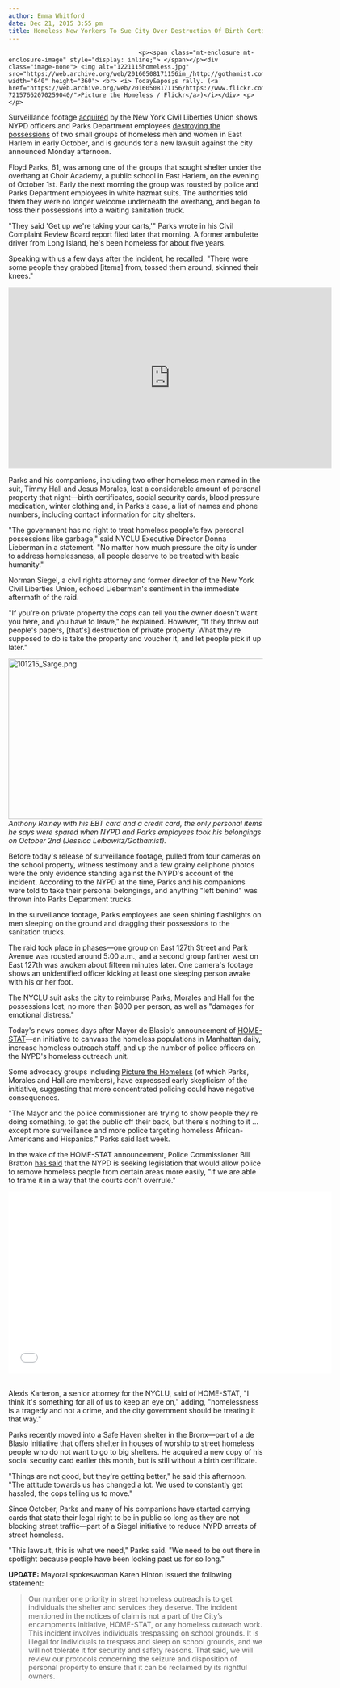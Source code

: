 ```yaml
---
author: Emma Whitford
date: Dec 21, 2015 3:55 pm
title: Homeless New Yorkers To Sue City Over Destruction Of Birth Certificates, Medication, IDs In East Harlem Raid
---
```


	
										<p><span class="mt-enclosure mt-enclosure-image" style="display: inline;"> </span></p><div class="image-none"> <img alt="1221115homeless.jpg" src="https://web.archive.org/web/20160508171156im_/http://gothamist.com/attachments/nyc_arts_john/1221115homeless.jpg" width="640" height="360"> <br> <i> Today&apos;s rally. (<a href="https://web.archive.org/web/20160508171156/https://www.flickr.com/photos/27985255@N05/23524864109/in/album-72157662070259040/">Picture the Homeless / Flickr</a>)</i></div> <p></p>

<p>Surveillance footage <a href="https://web.archive.org/web/20160508171156/http://www.nyclu.org/news/nyclu-files-claim-behalf-of-homeless-calls-their-humane-treatment">acquired</a> by the New York Civil Liberties Union shows NYPD officers and Parks Department employees <a href="https://web.archive.org/web/20160508171156/http://gothamist.com/2015/10/13/harlem_homeless_raid.php">destroying the possessions</a> of two small groups of homeless men and women in East Harlem in early October, and is grounds for a new lawsuit against the city announced Monday afternoon.  </p>

<p>Floyd Parks, 61, was among one of the groups that sought shelter under the overhang at Choir Academy, a public school in East Harlem, on the evening of October 1st. Early the next morning the group was rousted by police and Parks Department employees in white hazmat suits. The authorities told them they were no longer welcome underneath the overhang, and began to toss their possessions into a waiting sanitation truck.</p>

<p>&quot;They said &apos;Get up we&apos;re taking your carts,&apos;&quot; Parks wrote in his Civil Complaint Review Board report filed later that morning. A former ambulette driver from Long Island, he&apos;s been homeless for about five years. </p>

<p>Speaking with us a few days after the incident, he recalled, &quot;There were some people they grabbed [items] from, tossed them around, skinned their knees.&quot;</p>

<p><iframe width="640" height="360" src="https://web.archive.org/web/20160508171156if_/https://www.youtube.com/embed/YzG_TmvEOls?rel=0&amp;showinfo=0" frameborder="0" allowfullscreen></iframe></p>

<p>Parks and his companions, including two other homeless men named in the suit, Timmy Hall and Jesus Morales, lost a considerable amount of personal property that night&#x2014;birth certificates, social security cards, blood pressure medication, winter clothing and, in Parks&apos;s case, a list of names and phone numbers, including contact information for city shelters. </p>

<p>&quot;The government has no right to treat homeless people&apos;s few personal possessions like garbage,&quot; said NYCLU Executive Director Donna Lieberman in a statement. &quot;No matter how much pressure the city is under to address homelessness, all people deserve to be treated with basic humanity.&quot;</p>

<p>Norman Siegel, a civil rights attorney and former director of the New York Civil Liberties Union, echoed Lieberman&apos;s sentiment in the immediate aftermath of the raid. </p>

<p>&quot;If you&apos;re on private property the cops can tell you the owner doesn&apos;t want you here, and you have to leave,&quot; he explained. However, &quot;If they threw out people&apos;s papers, [that&apos;s] destruction of private property. What they&apos;re supposed to do is take the property and voucher it, and let people pick it up later.&quot;</p>

<p><span class="mt-enclosure mt-enclosure-image" style="display: inline;"> </span></p><div class="image-none"> <img alt="101215_Sarge.png" src="https://web.archive.org/web/20160508171156im_/http://gothamist.com/attachments/nyc_ewhitford/101215_Sarge.png" width="640" height="318"> <br> <i>Anthony Rainey with his EBT card and a credit card, the only personal items he says were spared when NYPD and Parks employees took his belongings on October 2nd (Jessica Leibowitz/Gothamist).</i></div> <p></p>

<p>Before today&apos;s release of surveillance footage, pulled from four cameras on the school property, witness testimony and a few grainy cellphone photos were the only evidence standing against the NYPD&apos;s account of the incident. According to the NYPD at the time, Parks and his companions were told to take their personal belongings, and anything &quot;left behind&quot; was thrown into Parks Department trucks.</p>

<p>In the surveillance footage, Parks employees are seen shining flashlights on men sleeping on the ground and dragging their possessions to the sanitation trucks. </p>

<p>The raid took place in phases&#x2014;one group on East 127th Street and Park Avenue was rousted around 5:00 a.m., and a second group farther west on East 127th was awoken about fifteen minutes later. One camera&apos;s footage shows an unidentified officer kicking at least one sleeping person awake with his or her foot. </p>

<p>The NYCLU suit asks the city to reimburse Parks, Morales and Hall for the possessions lost, no more than $800 per person, as well as &quot;damages for emotional distress.&quot; </p>

<p>Today&apos;s news comes days after Mayor de Blasio&apos;s announcement of <a href="https://web.archive.org/web/20160508171156/http://gothamist.com/2015/12/18/de_blasio_home_stat.php">HOME-STAT</a>&#x2014;an initiative to canvass the homeless populations in Manhattan daily, increase homeless outreach staff, and up the number of police officers on the NYPD&apos;s homeless outreach unit.</p>

<p>Some advocacy groups including <a href="https://web.archive.org/web/20160508171156/http://picturethehomeless.org/">Picture the Homeless</a> (of which Parks, Morales and Hall are members), have expressed early skepticism of the initiative, suggesting that more concentrated policing could have negative consequences. </p>

<p>&quot;The Mayor and the police commissioner are trying to show people they&apos;re doing something, to get the public off their back, but there&apos;s nothing to it ... except more surveillance and more police targeting homeless African-Americans and Hispanics,&quot; Parks said last week. </p>

<p>In the wake of the HOME-STAT announcement, Police Commissioner Bill Bratton <a href="https://web.archive.org/web/20160508171156/http://www.nytimes.com/2015/12/18/nyregion/mayor-de-blasio-unveils-plan-to-track-homeless-population.html?_r=0">has said</a> that the NYPD is seeking legislation that would allow police to remove homeless people from certain areas more easily, &quot;if we are able to frame it in a way that the courts don&apos;t overrule.&quot; </p>

<center><iframe frameborder="0" width="640" height="360" src="//web.archive.org/web/20160508171156if_/http://www.dailymotion.com/embed/video/x39ewpa" allowfullscreen></iframe><br><a href="https://web.archive.org/web/20160508171156/http://www.dailymotion.com/video/x39ewpa_nypd-destroyed-birth-certificates-medication-ids-in-east-harlem-homeless-raid_news" target="_blank"></a> <i><a href="https://web.archive.org/web/20160508171156/http://www.dailymotion.com/Gothamist" target="_blank"></a></i></center><br>

<p>Alexis Karteron, a senior attorney for the NYCLU, said of HOME-STAT, &quot;I think it&apos;s something for all of us to keep an eye on,&quot; adding, &quot;homelessness is a tragedy and not a crime, and the city government should be treating it that way.&quot; </p>

<p>Parks recently moved into a Safe Haven shelter in the Bronx&#x2014;part of a de Blasio initiative that offers shelter in houses of worship to street homeless people who do not want to go to big shelters. He acquired a new copy of his social security card earlier this month, but is still without a birth certificate. </p>

<p>&quot;Things are not good, but they&apos;re getting better,&quot; he said this afternoon. &quot;The attitude towards us has changed a lot. We used to constantly get hassled, the cops telling us to move.&quot; </p>

<p>Since October, Parks and many of his companions have started carrying cards that state their legal right to be in public so long as they are not blocking street traffic&#x2014;part of a Siegel initiative to reduce NYPD arrests of street homeless.</p>

<p>&quot;This lawsuit, this is what we need,&quot; Parks said. &quot;We need to be out there in spotlight because people have been looking past us for so long.&quot; </p>

<p><strong>UPDATE:</strong> Mayoral spokeswoman Karen Hinton issued the following statement: </p>

<blockquote>Our number one priority in street homeless outreach is to get individuals the shelter and services they deserve. The incident mentioned in the notices of claim is not a part of the City&#x2019;s encampments initiative, HOME-STAT, or any homeless outreach work. This incident involves individuals trespassing on school grounds. It is illegal for individuals to trespass and sleep on school grounds, and we will not tolerate it for security and safety reasons. That said, we will review our protocols concerning the seizure and disposition of personal property to ensure that it can be reclaimed by its rightful owners.</blockquote>					
										
									
				